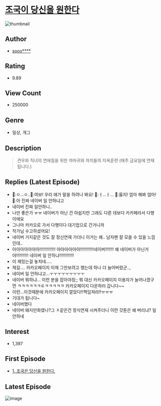 # [조국이 당신을 원한다](https://comic.naver.com/bestChallenge/list?titleId=732992)
![thumbnail](https://image-comic.pstatic.net/user_contents_data/challenge_comic/2019/08/20/327564/thumbnail_202x16410bbb050_032e_461c_ba00_1550f5eac175_00001727.JPEG)

## Author
- [sooo****](https://comic.naver.com/artistTitle?id=327564)

## Rating
- 9.89

## View Count
- 250000

## Genre
- 일상, 개그

## Description
> 견우와 직녀의 연애질을 위한 까마귀와 까치들의 지옥훈련 (매주 금요일에 연재됩니다.)

## Replies (Latest Episode)
- 👶:ㅇ...ㅇ..👩:여보! 우리 애가 말을 하려나 봐요! 👶:ㅓ...ㅏ... 👩:옳지! 엄마 해봐 엄마! 👶:아 진짜 네이버 일 안하냐고
- 네이버 진짜 일안하니..
- 나만 좋은가 ㅠㅠ 네이버가 아닌 건 아쉽지만 그래도 다른 데보다 카카페라서 다행이에요
- 그나마 카카오로 가서 다행이다 대기업으로 간거니까
- 작가님 수고하셨어요!
- 네이버 거지같은 것도 잘 정신연재 가더니 이거는 왜.. 남자팬 잘 모을 수 있을 느낌인데..
- 아아아아아아아!!!!!!!!!!!!! 아아아아아아!!!!!!!!!!!네이버!!!!!!! 왜 네이버가 아닌거야!!!!!!!!!! 네이버 일 안하냐!!!!!!!!!!!!
- 이 재밌는걸 놓치네.....
- 제길.... 카카오페이지 이제 그만보려고 했는데 하나 더 늘어버렸군..,
- 네이버 일 안하냐고...ㅜㅜㅜㅜㅜㅜㅜㅜㅜ
- 네이버 뭐하냐... 이런 분을 잡아야징;; 뭐 대신 카카오페이지 이용자가 늘어나겠구먼 ㅋㅋㅋㅋㅋㅋㅌㅋㅋㅋㅋㅋ 카카오페이지 다운하러 갑니다~~
- 이런...이것때문에 카카오페이지 깔았다!!책임져라!!ㅠㅠㅠ
- 기대가 됩니다~
- 네이버했다
- 네이버 돼지만화였나?그 ㅈ같은건 정식연재 시켜주더니 이런 갓툰은 왜 버리냐? 일안하네

## Interest
- 1,397

## First Episode
- [1. 조국은 당신을 원한다.](https://comic.naver.com/bestChallenge/detail?titleId=732992&no=1)

## Latest Episode
![image](https://image-comic.pstatic.net/user_contents_data/challenge_comic/2020/06/03/327564/upload_4048844037064636769.jpeg)
